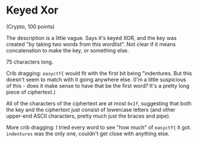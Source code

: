 # Keyed Xor
(Crypto, 100 points)

The description is a little vague. Says it's keyed XOR, and the key was created "by taking two words from this wordlist". Not clear if it means concatenation to make the key, or something else.

75 characters long.

Crib dragging:
`easyctf{` would fit with the first bit being "indentures.
But this doesn't seem to match with it going anywhere else.
(I'm a little suspicious of this - does it make sense to have that be the first word? It's a pretty long piece of ciphertext.)

All of the characters of the ciphertext are at most `0x1f`, suggesting that both the key and the ciphertext just consist of lowercase letters (and other upper-end ASCII characters, pretty much just the braces and pipe).

More crib dragging:
I tried every word to see "how much" of `easyctf{` it got. `indentures` was the only one, couldn't get close with anything else.


